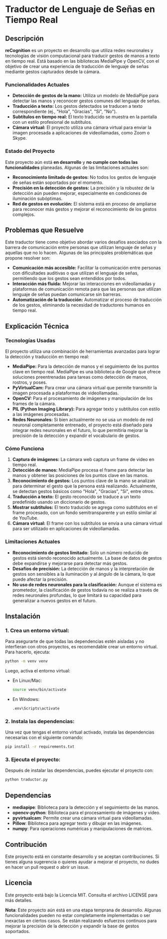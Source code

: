 # Traductor de Lenguaje de Señas en Tiempo Real

## Descripción
**reCognition** es un proyecto en desarrollo que utiliza redes neuronales y tecnologías de visión computacional para traducir gestos de manos a texto en tiempo real. Está basado en las bibliotecas MediaPipe y OpenCV, con el objetivo de crear una experiencia de traducción de lenguaje de señas mediante gestos capturados desde la cámara.

### Funcionalidades Actuales
- **Detección de gestos de la mano:** Utiliza un modelo de MediaPipe para detectar las manos y reconocer gestos comunes del lenguaje de señas.
- **Traducción a texto:** Los gestos detectados se traducen a texto correspondiente (ej., "Hola", "Gracias", "Sí", "No").
- **Subtítulos en tiempo real:** El texto traducido se muestra en la pantalla con un estilo profesional de subtítulos.
- **Cámara virtual:** El proyecto utiliza una cámara virtual para enviar la imagen procesada a aplicaciones de videollamadas, como Zoom o Skype.

### Estado del Proyecto
Este proyecto aún está **en desarrollo** y **no cumple con todas las funcionalidades** planeadas. Algunas de las limitaciones actuales son:
- **Reconocimiento limitado de gestos:** No todos los gestos de lenguaje de señas están soportados por el momento.
- **Precisión en la detección de gestos:** La precisión y la robustez de la detección aún pueden mejorar, especialmente en condiciones de iluminación subóptimas.
- **Red de gestos en evolución:** El sistema está en proceso de ampliarse para reconocer más gestos y mejorar el reconocimiento de los gestos complejos.

## Problemas que Resuelve

Este traductor tiene como objetivo abordar varios desafíos asociados con la barrera de comunicación entre personas que utilizan lenguaje de señas y aquellas que no lo hacen. Algunas de las principales problemáticas que propone resolver son:

- **Comunicación más accesible:** Facilitar la comunicación entre personas con dificultades auditivas o que utilizan el lenguaje de señas, permitiendo que los gestos sean entendidos por todos.
- **Interacción más fluida:** Mejorar las interacciones en videollamadas y plataformas de comunicación remota para que las personas que utilizan lenguaje de señas puedan comunicarse sin barreras.
- **Automatización de la traducción:** Automatizar el proceso de traducción de los gestos, eliminando la necesidad de traductores humanos en tiempo real.

## Explicación Técnica

### Tecnologías Usadas

El proyecto utiliza una combinación de herramientas avanzadas para lograr la detección y traducción en tiempo real:

- **MediaPipe:** Para la detección de manos y el seguimiento de los puntos clave en tiempo real. MediaPipe es una biblioteca de Google que ofrece soluciones preentrenadas para tareas como detección de manos, rostros, y poses.
- **PyVirtualCam:** Para crear una cámara virtual que permite transmitir la imagen procesada a plataformas de videollamadas.
- **OpenCV:** Para el procesamiento de imágenes y manipulación de los frames de la cámara.
- **PIL (Python Imaging Library):** Para agregar texto y subtítulos con estilo a las imágenes procesadas.
- **Redes Neuronales:** Si bien actualmente no se usa un modelo de red neuronal completamente entrenado, el proyecto está diseñado para integrar redes neuronales en el futuro, lo que permitiría mejorar la precisión de la detección y expandir el vocabulario de gestos.

### Cómo Funciona

1. **Captura de imágenes:** La cámara web captura un frame de video en tiempo real.
2. **Detección de manos:** MediaPipe procesa el frame para detectar las manos y obtener las posiciones de los puntos clave en las manos.
3. **Reconocimiento de gestos:** Los puntos clave de la mano se analizan para determinar el gesto que la persona está realizando. Actualmente, se detectan gestos básicos como "Hola", "Gracias", "Sí", entre otros.
4. **Traducción a texto:** El gesto reconocido se traduce a un texto predefinido usando un diccionario de gestos.
5. **Mostrar subtítulos:** El texto traducido se agrega como subtítulos en el frame procesado, con un fondo semitransparente y un estilo similar al de YouTube.
6. **Cámara virtual:** El frame con los subtítulos se envía a una cámara virtual para ser utilizado en aplicaciones de videollamadas.

### Limitaciones Actuales

- **Reconocimiento de gestos limitado:** Solo un número reducido de gestos está siendo reconocido actualmente. La base de datos de gestos debe expandirse y mejorarse para detectar más gestos.
- **Desafíos de precisión:** La detección de manos y la interpretación de gestos son sensibles a la iluminación y al ángulo de la cámara, lo que puede afectar la precisión.
- **No uso de redes neuronales para la clasificación:** Aunque el sistema es prometedor, la clasificación de gestos todavía no se realiza a través de redes neuronales profundas, lo que limitará su capacidad para generalizar a nuevos gestos en el futuro.


## Instalación

### 1. Crea un entorno virtual:
   
   Para asegurarte de que todas las dependencias estén aisladas y no interfieran con otros proyectos, es recomendable crear un entorno virtual. Para hacerlo, ejecuta:

   ```bash
   python -m venv venv
   ```

   Luego, activa el entorno virtual:

   - En Linux/Mac:

     ```bash
     source venv/bin/activate
     ```

   - En Windows:

     ```bash
     .env\Scripts\activate
     ```

### 2. Instala las dependencias:

   Una vez que tengas el entorno virtual activado, instala las dependencias necesarias con el siguiente comando:

   ```bash
   pip install -r requirements.txt
   ```

### 3. Ejecuta el proyecto:

   Después de instalar las dependencias, puedes ejecutar el proyecto con:

   ```bash
   python traductor.py
   ```

## Dependencias

- **mediapipe**: Biblioteca para la detección y el seguimiento de las manos.
- **opencv-python**: Biblioteca para el procesamiento de imágenes y video.
- **pyvirtualcam**: Permite crear una cámara virtual para videollamadas.
- **Pillow**: Biblioteca para agregar texto y dibujar en las imágenes.
- **numpy**: Para operaciones numéricas y manipulaciones de matrices.

## Contribución

Este proyecto está en constante desarrollo y se aceptan contribuciones. Si tienes alguna sugerencia o quieres ayudar a mejorar el proyecto, no dudes en hacer un pull request o abrir un issue.

## Licencia

Este proyecto está bajo la Licencia MIT. Consulta el archivo LICENSE para más detalles.

**Nota**: Este proyecto aún está en una etapa temprana de desarrollo. Algunas funcionalidades pueden no estar completamente implementadas o ser inexactas en ciertos casos. Se están realizando esfuerzos continuos para mejorar la precisión de la detección y expandir la base de gestos soportados.

